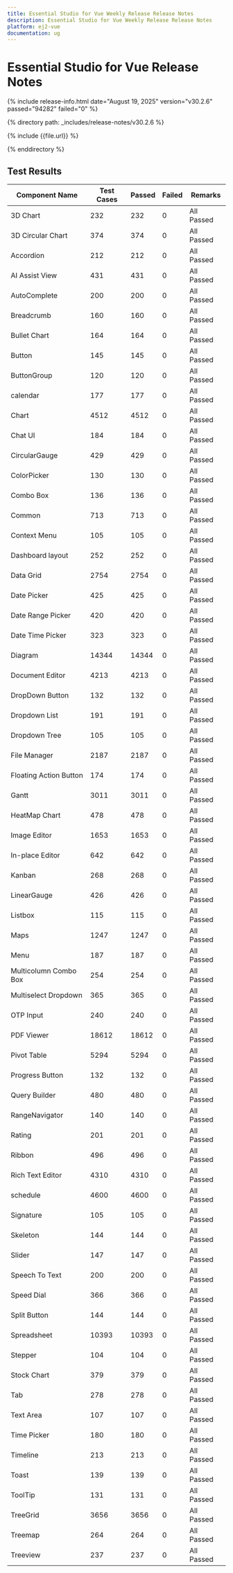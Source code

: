 ```yaml
---
title: Essential Studio for Vue Weekly Release Release Notes  
description: Essential Studio for Vue Weekly Release Release Notes  
platform: ej2-vue
documentation: ug
---
```


# Essential Studio for Vue  Release Notes  

{% include release-info.html date="August 19, 2025"  version="v30.2.6" passed="94282" failed="0" %}

{% directory path: _includes/release-notes/v30.2.6 %}

{% include {{file.url}} %}

{% enddirectory %}

## Test Results

| Component Name | Test Cases | Passed | Failed | Remarks |
|---------------|------------|--------|--------|---------|
| 3D Chart | 232 | 232 | 0 | All Passed |
| 3D Circular Chart | 374 | 374 | 0 | All Passed |
| Accordion | 212 | 212 | 0 | All Passed |
| AI Assist View | 431 | 431 | 0 | All Passed |
| AutoComplete | 200 | 200 | 0 | All Passed |
| Breadcrumb | 160 | 160 | 0 | All Passed |
| Bullet Chart | 164 | 164 | 0 | All Passed |
| Button | 145 | 145 | 0 | All Passed |
| ButtonGroup | 120 | 120 | 0 | All Passed |
| calendar | 177 | 177 | 0 | All Passed |
| Chart | 4512 | 4512 | 0 | All Passed |
| Chat UI | 184 | 184 | 0 | All Passed |
| CircularGauge | 429 | 429 | 0 | All Passed |
| ColorPicker | 130 | 130 | 0 | All Passed |
| Combo Box | 136 | 136 | 0 | All Passed |
| Common | 713 | 713 | 0 | All Passed |
| Context Menu | 105 | 105 | 0 | All Passed |
| Dashboard layout | 252 | 252 | 0 | All Passed |
| Data Grid | 2754 | 2754 | 0 | All Passed |
| Date Picker | 425 | 425 | 0 | All Passed |
| Date Range Picker | 420 | 420 | 0 | All Passed |
| Date Time Picker | 323 | 323 | 0 | All Passed |
| Diagram | 14344 | 14344 | 0 | All Passed |
| Document Editor | 4213 | 4213 | 0 | All Passed |
| DropDown Button | 132 | 132 | 0 | All Passed |
| Dropdown List | 191 | 191 | 0 | All Passed |
| Dropdown Tree | 105 | 105 | 0 | All Passed |
| File Manager | 2187 | 2187 | 0 | All Passed |
| Floating Action Button | 174 | 174 | 0 | All Passed |
| Gantt | 3011 | 3011 | 0 | All Passed |
| HeatMap Chart | 478 | 478 | 0 | All Passed |
| Image Editor | 1653 | 1653 | 0 | All Passed |
| In-place Editor | 642 | 642 | 0 | All Passed |
| Kanban | 268 | 268 | 0 | All Passed |
| LinearGauge | 426 | 426 | 0 | All Passed |
| Listbox | 115 | 115 | 0 | All Passed |
| Maps | 1247 | 1247 | 0 | All Passed |
| Menu | 187 | 187 | 0 | All Passed |
| Multicolumn Combo Box | 254 | 254 | 0 | All Passed |
| Multiselect Dropdown | 365 | 365 | 0 | All Passed |
| OTP Input | 240 | 240 | 0 | All Passed |
| PDF Viewer | 18612 | 18612 | 0 | All Passed |
| Pivot Table | 5294 | 5294 | 0 | All Passed |
| Progress Button | 132 | 132 | 0 | All Passed |
| Query Builder | 480 | 480 | 0 | All Passed |
| RangeNavigator | 140 | 140 | 0 | All Passed |
| Rating | 201 | 201 | 0 | All Passed |
| Ribbon | 496 | 496 | 0 | All Passed |
| Rich Text Editor | 4310 | 4310 | 0 | All Passed |
| schedule | 4600 | 4600 | 0 | All Passed |
| Signature | 105 | 105 | 0 | All Passed |
| Skeleton | 144 | 144 | 0 | All Passed |
| Slider | 147 | 147 | 0 | All Passed |
| Speech To Text | 200 | 200 | 0 | All Passed |
| Speed Dial | 366 | 366 | 0 | All Passed |
| Split Button | 144 | 144 | 0 | All Passed |
| Spreadsheet | 10393 | 10393 | 0 | All Passed |
| Stepper | 104 | 104 | 0 | All Passed |
| Stock Chart | 379 | 379 | 0 | All Passed |
| Tab | 278 | 278 | 0 | All Passed |
| Text Area | 107 | 107 | 0 | All Passed |
| Time Picker | 180 | 180 | 0 | All Passed |
| Timeline | 213 | 213 | 0 | All Passed |
| Toast | 139 | 139 | 0 | All Passed |
| ToolTip | 131 | 131 | 0 | All Passed |
| TreeGrid | 3656 | 3656 | 0 | All Passed |
| Treemap | 264 | 264 | 0 | All Passed |
| Treeview | 237 | 237 | 0 | All Passed |